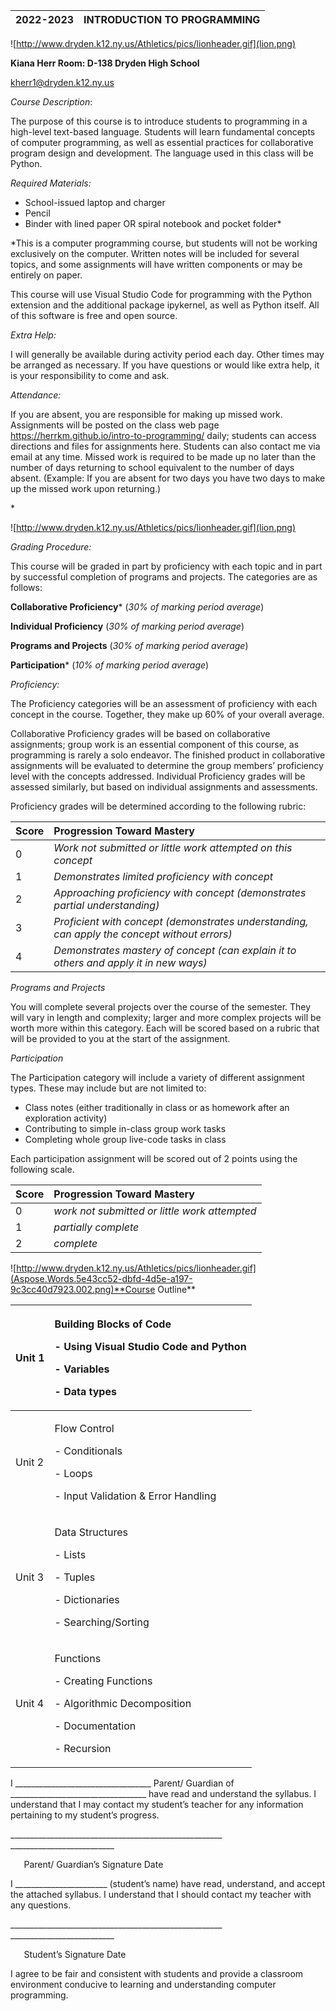 |2022-2023|INTRODUCTION TO PROGRAMMING|
| :- | :- |

![http://www.dryden.k12.ny.us/Athletics/pics/lionheader.gif](lion.png)

**Kiana Herr					Room: D-138 Dryden High School**

<kherr1@dryden.k12.ny.us> 

*Course Description*: 

The purpose of this course is to introduce students to programming in a high-level text-based language. Students will learn fundamental concepts of computer programming, as well as essential practices for collaborative program design and development. The language used in this class will be Python.

*Required Materials:*

- School-issued laptop and charger
- Pencil
- Binder with lined paper OR spiral notebook and pocket folder\*

\*This is a computer programming course, but students will not be working exclusively on the computer. Written notes will be included for several topics, and some assignments will have written components or may be entirely on paper.

This course will use Visual Studio Code for programming with the Python extension and the additional package ipykernel, as well as Python itself. All of this software is free and open source.



*Extra Help:*

I will generally be available during activity period each day.  Other times may be arranged as necessary.  If you have questions or would like extra help, it is your responsibility to come and ask.



*Attendance:*

If you are absent, you are responsible for making up missed work.  Assignments will be posted on the class web page <https://herrkm.github.io/intro-to-programming/> daily; students can access directions and files for assignments here. Students can also contact me via email at any time. Missed work is required to be made up no later than the number of days returning to school equivalent to the number of days absent. (Example: If you are absent for two days you have two days to make up the missed work upon returning.)


\*

![http://www.dryden.k12.ny.us/Athletics/pics/lionheader.gif](lion.png)

*Grading Procedure:*

This course will be graded in part by proficiency with each topic and in part by successful completion of programs and projects. The categories are as follows:

**Collaborative Proficiency*** (*30% of marking period average*)

**Individual Proficiency** (*30% of marking period average*)

**Programs and Projects** (*30% of marking period average*)

**Participation*** (*10% of marking period average*)


*Proficiency:*

The Proficiency categories will be an assessment of proficiency with each concept in the course. Together, they make up 60% of your overall average.

Collaborative Proficiency grades will be based on collaborative assignments; group work is an essential component of this course, as programming is rarely a solo endeavor. The finished product in collaborative assignments will be evaluated to determine the group members’ proficiency level with the concepts addressed. Individual Proficiency grades will be assessed similarly, but based on individual assignments and assessments.

Proficiency grades will be determined according to the following rubric:

|Score|Progression Toward Mastery|
| :- | :- |
|0|*Work not submitted or little work attempted on this concept*|
|1|*Demonstrates limited proficiency with concept*|
|2|*Approaching proficiency with concept (demonstrates partial understanding)*|
|3|*Proficient with concept (demonstrates understanding, can apply the concept without errors)*|
|4|*Demonstrates mastery of concept (can explain it to others and apply it in new ways)*|

*Programs and Projects*

You will complete several projects over the course of the semester. They will vary in length and complexity; larger and more complex projects will be worth more within this category. Each will be scored based on a rubric that will be provided to you at the start of the assignment. 

*Participation*

The Participation category will include a variety of different assignment types. These may include but are not limited to:

- Class notes (either traditionally in class or as homework after an exploration activity)
- Contributing to simple in-class group work tasks
- Completing whole group live-code tasks in class

Each participation assignment will be scored out of 2 points using the following scale.


|Score|Progression Toward Mastery|
| :- | :- |
|0|*work not submitted or little work attempted*|
|1|*partially complete*|
|2|*complete*|


![http://www.dryden.k12.ny.us/Athletics/pics/lionheader.gif](Aspose.Words.5e43cc52-dbfd-4d5e-a197-9c3cc40d7923.002.png)**Course Outline**


|Unit 1|<p>Building Blocks of Code</p><p>- Using Visual Studio Code and Python</p><p>- Variables</p><p>- Data types</p>|
| :- | :- |
|Unit 2|<p>Flow Control</p><p>- Conditionals</p><p>- Loops</p><p>- Input Validation & Error Handling</p>|
|Unit 3|<p>Data Structures</p><p>- Lists</p><p>- Tuples</p><p>- Dictionaries</p><p>- Searching/Sorting</p>|
|Unit 4|<p>Functions</p><p>- Creating Functions</p><p>- Algorithmic Decomposition</p><p>- Documentation</p><p>- Recursion</p>|






I \_\_\_\_\_\_\_\_\_\_\_\_\_\_\_\_\_\_\_\_\_\_\_\_\_\_\_\_\_\_\_\_\_\_ Parent/ Guardian of  \_\_\_\_\_\_\_\_\_\_\_\_\_\_\_\_\_\_\_\_\_\_\_\_\_\_\_\_\_\_\_\_\_\_ have read and understand the syllabus. I understand that I may contact my student’s teacher for any information pertaining to my student’s progress.

\_\_\_\_\_\_\_\_\_\_\_\_\_\_\_\_\_\_\_\_\_\_\_\_\_\_\_\_\_\_\_\_\_\_\_\_\_\_\_\_\_\_\_\_\_\_\_\_\_\_\_\_\_	\_\_\_\_\_\_\_\_\_\_\_\_\_\_\_\_\_\_\_\_\_\_\_\_\_\_

`	`Parent/ Guardian’s Signature						Date



I \_\_\_\_\_\_\_\_\_\_\_\_\_\_\_\_\_\_\_\_\_\_\_  (student’s name) have read, understand, and accept the attached syllabus. I understand that I should contact my teacher with any questions.


\_\_\_\_\_\_\_\_\_\_\_\_\_\_\_\_\_\_\_\_\_\_\_\_\_\_\_\_\_\_\_\_\_\_\_\_\_\_\_\_\_\_\_\_\_\_\_\_\_\_\_\_\_	\_\_\_\_\_\_\_\_\_\_\_\_\_\_\_\_\_\_\_\_\_\_\_\_\_\_

`	`Student’s Signature								Date



I agree to be fair and consistent with students and provide a classroom environment conducive to learning and understanding computer programming.

